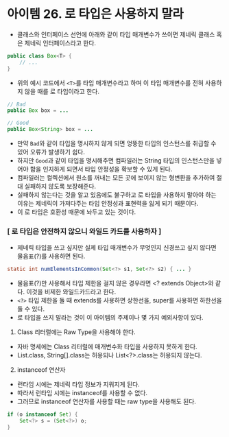 # 아이템 26. 로 타입은 사용하지 말라

* 클래스와 인터페이스 선언에 아래와 같이 타입 매개변수가 쓰이면 제네릭 클래스 혹은 제네릭 인터페이스라고 한다.

```java
public class Box<T> {
    // ...
}
```

* 위의 예시 코드에서 `<T>`를 타입 매개변수라고 하며 이 타입 매개변수를 전혀 사용하지 않을 때를 로 타입이라고 한다.

```java
// Bad
public Box box = ...

// Good
public Box<String> box = ...
```

* 만약 `Bad`와 같이 타입을 명시하지 않게 되면 엉뚱한 타입의 인스턴스를 취급할 수 있어 오류가 발생하기 쉽다.
* 하지만 `Good`과 같이 타입을 명시해주면 컴파일러는 String 타입의 인스턴스만을 넣어야 함을 인지하게 되면서 타입 안정성을 확보할 수 있게 된다.
* 컴파일러는 컬렉션에서 원소를 꺼내는 모든 곳에 보이지 않는 형변환을 추가하여 절대 실패하지 않도록 보장해준다.
* 실패하지 않는다는 것을 알고 있음에도 불구하고 로 타입을 사용하지 말아야 하는 이유는 제네릭이 가져다주는 타입 안정성과 표현력을 잃게 되기 때문이다.
* 이 로 타입은 호환성 때문에 놔두고 있는 것이다.

### [ 로 타입은 안전하지 않으니 와일드 카드를 사용하자 ]

* 제네릭 타입을 쓰고 싶지만 실제 타입 매개변수가 무엇인지 신경쓰고 싶지 않다면 물음표(?)를 사용하면 된다.

```java
static int numElementsInCommon(Set<?> s1, Set<?> s2) { ... }
```

* 물음표(?)만 사용해서 타입 제한을 걸지 않은 경우라면 <? extends Object>와 같다. 이것을 비제한 와일드카드라고 한다.
* `<?>` 타입 제한을 둘 때 extends를 사용하면 상한선을, super를 사용하면 하한선을 둘 수 있다.
* 로 타입을 쓰지 말라는 것이 이 아이템의 주제이나 몇 가지 예외사항이 있다.

1. Class 리터럴에는 Raw Type을 사용해야 한다.

* 자바 명세에는 Class 리터럴에 매개변수화 타입을 사용하지 못하게 한다.
* List.class, String[].class는 허용되나 List<?>.class는 허용되지 않는다.

2. instanceof 연산자

* 런타임 시에는 제네릭 타입 정보가 지워지게 된다.
* 따라서 런타임 시에는 instanceof를 사용할 수 없다.
* 그러므로 instanceof 연산자를 사용할 때는 raw type을 사용해도 된다.

```java
if (o instanceof Set) {
    Set<?> s = (Set<?>) o;
}
```
